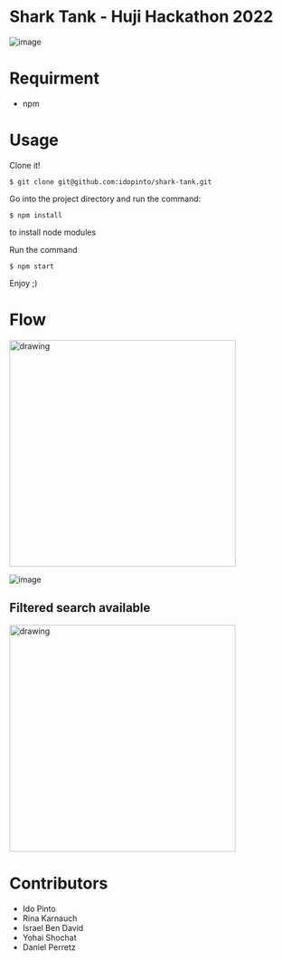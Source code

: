# Shark Tank - Huji Hackathon 2022
![image](https://user-images.githubusercontent.com/71530633/187419395-f830dbdf-9e3d-46b3-9e7e-9d5a38faff01.png)

# Requirment
  * npm
  
# Usage

Clone it!
```
$ git clone git@github.com:idopinto/shark-tank.git
```

Go into the project directory and run the command:
```
$ npm install
```
to install node modules

Run the command
```
$ npm start
```
Enjoy ;)
# Flow 
<img src="https://user-images.githubusercontent.com/71530633/187422223-f7138637-6b7f-4671-b08a-c912d4030a58.png" alt="drawing" width="400"/>

![image](https://user-images.githubusercontent.com/71530633/187423893-4170e47f-67ae-47f8-901a-43be3d1dae18.jpg)

## Filtered search available

<img src="https://user-images.githubusercontent.com/71530633/187424734-2b3ccf8c-a59f-4a20-83f5-4eddc84fb4e2.png" alt="drawing" width="400"/>


# Contributors
* Ido Pinto
* Rina Karnauch
* Israel Ben David
* Yohai Shochat
* Daniel Perretz
